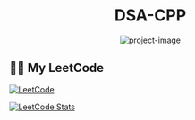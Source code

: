 <h1 align="center" id="title">DSA-CPP</h1>

<p align="center"><img src="https://socialify.git.ci/thepratikguptaa/DSA-CPP/image?description=1&amp;font=Raleway&amp;language=1&amp;name=1&amp;owner=1&amp;pattern=Signal&amp;stargazers=1&amp;theme=Light" alt="project-image"></p>

## 🧑‍💻 My LeetCode

[![LeetCode](https://img.shields.io/badge/LeetCode-thepratikguptaa-blue?style=for-the-badge&logo=leetcode)](https://leetcode.com/u/thepratikguptaa/)

[![LeetCode Stats](https://img.shields.io/badge/dynamic/json?style=for-the-badge&labelColor=grey&color=blue&label=Solved&query=solved&url=https%3A%2F%2Fleetcode-badge.vercel.app%2Fapi%2Fusers%2Fthepratikguptaa&logo=leetcode&logoColor=yellow)](https://leetcode.com/u/thepratikguptaa/)